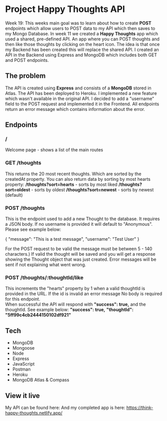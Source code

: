 # Project Happy Thoughts API

Week 19: This weeks main goal was to learn about how to create **POST** endpoints which allow users to POST data to my API which then saves to my Mongo Database.
In week 11 we created a **Happy Thoughts** app which used a shared, pre-defined API. An app where you can POST thoughts and then like those thoughts by clicking on the heart icon. The idea is that once my Backend has been created this will replace the shared API.
I created an API in the Backend using Express and MongoDB which includes both GET and POST endpoints.

## The problem

The API is created using **Express** and consists of a **MongoDB** stored in Atlas. The API has been deployed to Heroku.
I implemented a new feature which wasn't available in the original API. I decided to add a "username" field to the POST request and implemented it in the Frontend.
All endpoints return an error message which contains information about the error.

## Endpoints

### /

Welcome page - shows a list of the main routes

### GET /thoughts

This returns the 20 most recent thoughts. Which are sorted by the createdAt property. You can also return data by sorting by most hearts property:
**/thoughts?sort=hearts** - sorts by most liked
**/thoughts?sort=oldest** - sorts by oldest
**/thoughts?sort=newest** - sorts by newest (default)

### POST /thoughts

This is the endpoint used to add a new Thought to the database.
It requires a JSON body. If no username is provided it will default to "Anonymous". Please see example below:

{ "message": "This is a test message", "username": "Test User" }

For the POST request to be valid the message must be between 5 - 140 characters.) If valid the thought will be saved and you will get a response showing the Thought object that was just created. Error messages will be sent if not explaining what went wrong.

### POST /thoughts/:thoughtId/like

This increments the "hearts" property by 1 when a valid thoughtId is provided in the URL. If the id is invalid an error message No body is required for this endpoint.  
When successful the API will respond with **"success": true,** and the thoughtId. See example below:
**"success": true,**
**"thoughtId": "5ff99c4cb2444150102df921"**

## Tech

- MongoDB
- Mongoose
- Node
- Express
- JavaScript
- Postman
- Heroku
- MongoDB Atlas & Compass

## View it live

My API can be found here:
And my completed app is here: https://think-happy-thoughts.netlify.app/
